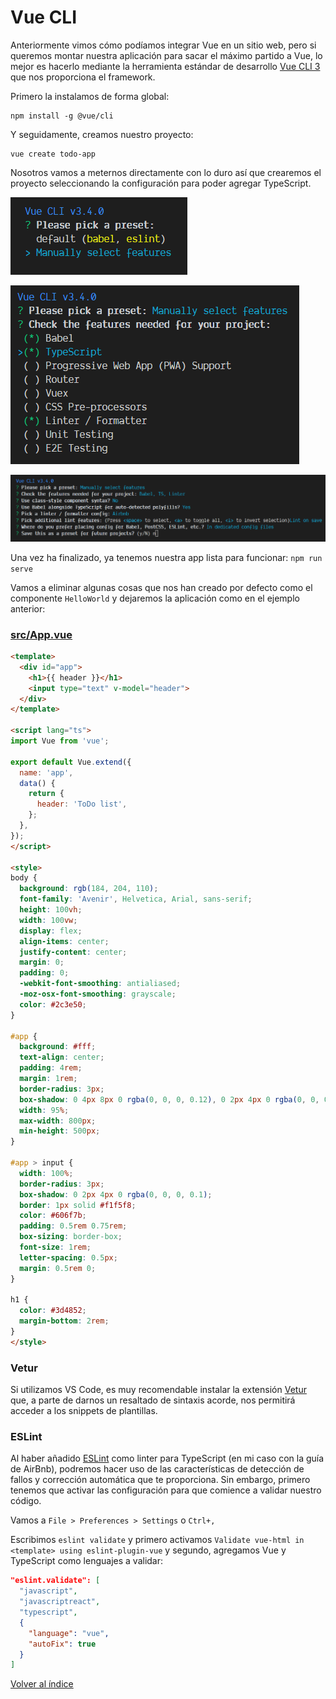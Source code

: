 # Vue CLI

Anteriormente vimos cómo podíamos integrar Vue en un sitio web, pero si queremos montar nuestra aplicación para sacar el máximo partido a Vue, lo mejor es hacerlo mediante la herramienta estándar de desarrollo [Vue CLI 3](https://cli.vuejs.org/) que nos proporciona el framework.

Primero la instalamos de forma global:

```
npm install -g @vue/cli
```

Y seguidamente, creamos nuestro proyecto:

```
vue create todo-app
```

Nosotros vamos a meternos directamente con lo duro así que crearemos el proyecto seleccionando la configuración para poder agregar TypeScript.

![Pick a preset](../Misc/02_select_preset.PNG)

![Check the features](../Misc/02_check_features.PNG)

![Additional config](../Misc/02_additional_config.PNG)

Una vez ha finalizado, ya tenemos nuestra app lista para funcionar: `npm run serve`

Vamos a eliminar algunas cosas que nos han creado por defecto como el componente `HelloWorld` y dejaremos la aplicación como en el ejemplo anterior:

### [src/App.vue](./src/App.vue)

```html
<template>
  <div id="app">
    <h1>{{ header }}</h1>
    <input type="text" v-model="header">
  </div>
</template>

<script lang="ts">
import Vue from 'vue';

export default Vue.extend({
  name: 'app',
  data() {
    return {
      header: 'ToDo list',
    };
  },
});
</script>

<style>
body {
  background: rgb(184, 204, 110);
  font-family: 'Avenir', Helvetica, Arial, sans-serif;
  height: 100vh;
  width: 100vw;
  display: flex;
  align-items: center;
  justify-content: center;
  margin: 0;
  padding: 0;
  -webkit-font-smoothing: antialiased;
  -moz-osx-font-smoothing: grayscale;
  color: #2c3e50;
}

#app {
  background: #fff;
  text-align: center;
  padding: 4rem;
  margin: 1rem;
  border-radius: 3px;
  box-shadow: 0 4px 8px 0 rgba(0, 0, 0, 0.12), 0 2px 4px 0 rgba(0, 0, 0, 0.08);
  width: 95%;
  max-width: 800px;
  min-height: 500px;
}

#app > input {
  width: 100%;
  border-radius: 3px;
  box-shadow: 0 2px 4px 0 rgba(0, 0, 0, 0.1);
  border: 1px solid #f1f5f8;
  color: #606f7b;
  padding: 0.5rem 0.75rem;
  box-sizing: border-box;
  font-size: 1rem;
  letter-spacing: 0.5px;
  margin: 0.5rem 0;
}

h1 {
  color: #3d4852;
  margin-bottom: 2rem;
}
</style>

```

### Vetur

Si utilizamos VS Code, es muy recomendable instalar la extensión [Vetur](https://vuejs.github.io/vetur) que, a parte de darnos un resaltado de sintaxis acorde, nos permitirá acceder a los snippets de plantillas.

### ESLint

Al haber añadido [ESLint](https://github.com/vuejs/vue-cli/tree/dev/packages/%40vue/cli-plugin-eslint) como linter para TypeScript (en mi caso con la guía de AirBnb), podremos hacer uso de las características de detección de fallos y corrección automática que te proporciona. Sin embargo, primero tenemos que activar las configuración para que comience a validar nuestro código.

Vamos a `File > Preferences > Settings` o `Ctrl+,`

Escribimos `eslint validate` y primero activamos `Validate vue-html in <template> using eslint-plugin-vue` y segundo, agregamos Vue y TypeScript como lenguajes a validar:

```json
"eslint.validate": [
  "javascript",
  "javascriptreact",
  "typescript",
  {
    "language": "vue",
    "autoFix": true
  }
]
```

[Volver al índice](../README_ES.md/#agenda)
